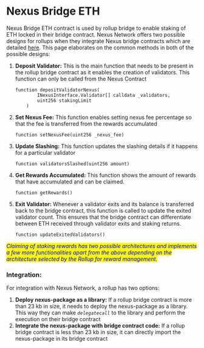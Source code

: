 # Nexus Bridge ETH

Nexus Bridge ETH contract is used by rollup bridge to enable staking of ETH locked in their bridge contract. Nexus Network offers two possible designs for rollups when they integrate Nexus bridge contracts which are detailed [here](different-nexus-bridge-architecture.md). This page elaborates on the common methods in both of the possible designs:

1.  **Deposit Validator:** This is the main function that needs to be present in the rollup bridge contract as it enables the creation of validators. This function can only be called from the Nexus Contract

    ```solidity
    function depositValidatorNexus(
            INexusInterface.Validator[] calldata _validators,
            uint256 stakingLimit
        )
    ```
2.  **Set Nexus Fee:** This function enables setting nexus fee percentage so that the fee is transferred from the rewards accumulated

    ```solidity
    function setNexusFee(uint256 _nexus_fee)
    ```
3.  **Update Slashing:** This function updates the slashing details if it happens for a particular validator

    ```solidity
    function validatorsSlashed(uint256 amount)
    ```
4.  **Get Rewards Accumulated:** This function shows the amount of rewards that have accumulated and can be claimed.

    ```solidity
    function getRewards()
    ```
5.  **Exit Validator:** Whenever a validator exits and its balance is transferred back to the bridge contract, this function is called to update the exited validator count. This ensures that the bridge contract can differentiate between ETH received through validator exits and staking returns.

    ```solidity
    function updateExitedValidators()
    ```

_<mark style="color:blue;">Claiming of staking rewards has two possible architectures and implements a few more functionalities apart from the above depending on the architecture selected by the Rollup for reward management.</mark>_&#x20;

### Integration:

For integration with Nexus Network, a rollup has two options:

1. **Deploy nexus-package as a library:** If a rollup bridge contract is more than 23 kb in size, it needs to deploy the nexus-package as a library. This way they can make _`delegatecall`_ to the library and perform the execution on their bridge contract
2. **Integrate the nexus-package with bridge contract code:** If a rollup bridge contract is less than 23 kb in size, it can directly import the nexus-package in its bridge contract
